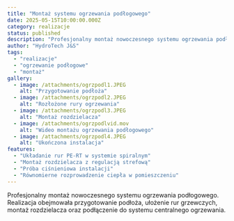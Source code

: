 ```yaml
---
title: "Montaż systemu ogrzewania podłogowego"
date: 2025-05-15T10:00:00.000Z
category: realizacje
status: published
description: "Profesjonalny montaż nowoczesnego systemu ogrzewania podłogowego. Realizacja obejmowała przygotowanie podłoża, ułożenie rur grzewczych, montaż rozdzielacza oraz podłączenie do systemu centralnego ogrzewania."
author: "HydroTech J&S"
tags:
  - "realizacje"
  - "ogrzewanie podłogowe"
  - "montaż"
gallery:
  - image: /attachments/ogrzpodl1.JPEG
    alt: "Przygotowanie podłoża"
  - image: /attachments/ogrzpodl2.JPEG
    alt: "Rozłożone rury ogrzewania"
  - image: /attachments/ogrzpodl3.JPEG
    alt: "Montaż rozdzielacza"
  - image: /attachments/ogrzpodlvid.mov
    alt: "Wideo montażu ogrzewania podłogowego"
  - image: /attachments/ogrzpodl4.JPEG
    alt: "Ukończona instalacja"
features:
  - "Układanie rur PE-RT w systemie spiralnym"
  - "Montaż rozdzielacza z regulacją strefową"
  - "Próba ciśnieniowa instalacji"
  - "Równomierne rozprowadzenie ciepła w pomieszczeniu"
---
```


Profesjonalny montaż nowoczesnego systemu ogrzewania podłogowego. Realizacja obejmowała przygotowanie podłoża, ułożenie rur grzewczych, montaż rozdzielacza oraz podłączenie do systemu centralnego ogrzewania.
